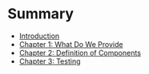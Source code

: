 # Summary

* [Introduction](README.md)
* [Chapter 1: What Do We Provide](chapter1.md)
* [Chapter 2: Definition of Components](chapter-2-definition-of-components.md)
* [Chapter 3: Testing](chapter-3-testing.md)

